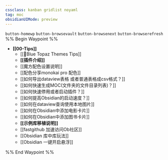 ```yaml
---
cssclass: kanban gridlist noyaml
tag: moc
obsidianUIMode: preview
---
```


`button-homewp`  `button-browsevault`  `button-browsenext` `button-browserefresh`
%% Begin Waypoint %%
- **[[00-Tips]]**
	- [[🥑Blue Topaz Themes Tips]]
	- **[[插件介绍]]**
	- [[魔方配色设置说明]]
	- [[配色分享monokai pro 配色]]
	- [[如何导出dataview表格 或者普通表格成csv格式？]]
	- [[如何快速生成MOC(文件夹的文件目录列表)？]]
	- [[如何快速停用或者启动插件？]]
	- [[如何提高Obsidian的启动速度？]]
	- [[如何在dataview查询使用本地图片]]
	- [[如何在Obsidian中添加电影卡片]]
	- [[如何在Obsidian中添加图书卡片]]
	- **[[示例库移植说明]]**
	- [[fastgithub 加速访问Ob社区]]
	- [[Obsidian 库中库玩法]]
	- [[Obsidian 一键开启悬浮]]

%% End Waypoint %%
